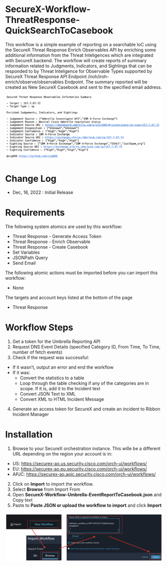 # SecureX-Workflow-ThreatResponse-QuickSearchToCasebook
This workflow is a simple example of reporting on a searchable IoC using the SecureX Threat Response Enrich Observables API by enriching some additional information from the Threat Inteligences which are integrated with SecureX backend. The workflow will create reports of summary information related to Judgments, Indicators, and Sightings that can be responded to by Threat Inteligence for Observable Types supported by SecureX Threat Response API Endpoint /iroh/iroh-enrich/observe/observables Endpoint. The summary reported will be created as New SecureX Casebook and sent to the specified email address.

![workflow](img/workflow.png "workflow")

# Change Log
- Dec, 18, 2022 : Initial Release

# Requirements
The following system atomics are used by this workflow:
- Threat Response - Generate Access Token
- Threat Response - Enrich Observable
- Threat Response - Create Casebook
- Set Variables
- JSONPath Query
- Send Email

The following atomic actions must be imported before you can import this workflow:
- None

The targets and account keys listed at the bottom of the page
- Threat Response

# Workflow Steps
1. Get a token for the Umbrella Reporting API
2. Request DNS Event Details (specified Category ID, From Time, To Time, number of fetch events)
3. Check if the request was successful:
 - If it wasn’t, output an error and end the workflow
 - If it was:
   - Convert the statistics to a table
   - Loop through the table checking if any of the categories are in scope. If it is, add it to the Incident text
   - Convert JSON Text to XML
   - Convert XML to HTML Incident Message
4. Generate an access token for SecureX and create an incident to Ribbon Incident Manager

# Installation
1. Browse to your SecureX orchestration instance. This wille be a different URL depending on the region your account is in:
 - US: https://securex-ao.us.security.cisco.com/orch-ui/workflows/
 - EU: https://securex-ao.eu.security.cisco.com/orch-ui/workflows/
 - APJC: https://securex-ao.apjc.security.cisco.com/orch-ui/workflows/
2. Click on **Import** to import the workflow.
3. Select **Browse** from Import From
4. Open **SecureX-Workflow-Umbrella-EventReportToCasebook.json** and Copy text
5. Paste to **Paste JSON or upload the workflow to import** and click **Import**

![install](img/install.png "install")
